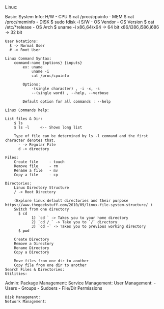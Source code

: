 Linux:

  Basic:
    System Info:
        H/W
            - CPU
                $ cat /proc/cpuinfo
            - MEM 
                $ cat /proc/meminfo
            - DISK 
                $ sudo fdisk -l
        S/W
            - OS Vendor
            - OS Version
                $ cat /etc/*release
            - OS Arch
                $ uname -i 
                x86_64/x64              -> 64 bit 
                x86/i386,i586,i686      -> 32 bit
   
    User Notations:
      $ -> Normal User
      # -> Root User
      
    Linux Command Syntax:
        command-name {options} {inputs}
            ex: uname
                uname -i 
                cat /proc/cpuinfo

            Options:
                -(single character) , -i -x, -s
                --(single word) , --help, --verbose

            Default option for all commands : --help

    Linux Commands help:

    List files & Dir: 
        $ ls
        $ ls -l     <-- Shows long list
        
        Type of file can be determined by ls -l command and the first character denotes that.
          - -> Regular File
          d -> directory 

    Files:
        Create file     - touch 
        Remove file     - rm
        Rename a file   - mv
        Copy a file     - cp

    Directories:
        Linux Directory Structure
        / -> Root Directory 
        
        (Explore linux default directories and their purpose https://www.thegeekstuff.com/2010/09/linux-file-system-structure/ )
        Switch from one directory 
          $ cd
                1) `cd ` -> Takes you to your home directory 
                2) `cd / ` -> Take you to `/` directory
                3) `cd -` -> Takes you to previous working directory
          $ pwd 

        Create Directory 
        Remove a Directory 
        Rename Directory 
        Copy a Directory 

        Move files from one dir to another
        Copy file from one dir to another
    Search Files & Directories:
    Utilities:
  Admin:
    Package Management:
    Service Management:
    User Management:
        - Users
        - Groups
        - Sudoers
        - File/Dir Permissions
    
    Disk Management:
    Network Management:


